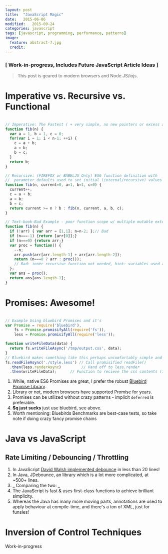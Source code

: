 ```yaml
---
layout: post
title:  "JavaScript Magic"
date:   2015-06-06
modified:   2015-09-24
categories: javascript
tags: [javascript, programming, performance, patterns]
image:
  feature: abstract-7.jpg
  credit:
---
```

### [ Work-in-progress, Includes Future JavaScript Article Ideas ]


> This post is geared to modern browsers and Node.JS/iojs.

# Imperative vs. Recursive vs. Functional

~~~javascript

// Imperative: The Fastest ( + very simple, no new pointers or excess allocs ):
function fib(n) {
  var a = 1, b = 1, c = 0;
  for(var i = 1; i < n-1; ++i) {
    c = a + b;
    a = b;
    b = c;
  }
  return b;
}

// Recursive: (FIREFOX or BABELJS Only) ES6 function definition with
//  parameter defaults used to set initial (internal/recursive) values
function fib(n, current=0, a=1, b=1, c=0) {
  current++;
  c = a + b;
  a = b;
  b = c;
  return current >= n ? b : fib(n, current, a, b, c);
}

// Text-book-Bad Example - poor function scope w/ multiple mutable external values
function fib(n) {
  if (!arr) { var arr = [1,1]; n=n-2; };// Bad
  if (n===-1) {return [arr[0]];}
  if (n===0) {return arr;}
  var proc = function() {
    --n;
    arr.push(arr[arr.length-1] + arr[arr.length-2]);
    return (n===0 ? arr : proc());
    // Bad: inner recursive function not needed, hint: variables used are from parent function scope
  };
  var ans = proc();
  return ans[ans.length-1];
}
~~~


# Promises: Awesome!


~~~js

// Example Using bluebird Promises and it's
var Promise = require('bluebird'),
    fs = Promise.promisifyAll(require('fs')),
    less = Promise.promisifyAll(require('less'));

function writeFileData(data) {
  return fs.writeFileAsync('/tmp/output.css', data);
}
// Bluebird makes something like this perhaps uncomfortably simple and succinct:
fs.readFileAsync('./style.less') // Call promisified readFile()
  .then(less.renderAsync)         // Hand off to less.render
  .then(writeFileData);      // Function to recieve the css contents (1st parameter)

~~~
1. While, native ES6 Promises are great, I prefer the robust [Bluebird Promise Library](https://github.com/petkaantonov/bluebird/blob/master/API.md).
1. Library or not, modern browsers have supported Promise for years.
1. Promises can be utilized without crazy patterns - implicit `deferred` is preferable.
1. __$q just sucks__ just use bluebird, see above.
1. Worth mentioning: Bluebirds Benchmarks are best-case tests, so take note if doing crazy fancy promise chains



# Java vs JavaScript

## Rate Limiting / Debouncing / Throttling

1. In JavaScript [David Walsh implemented debounce](http://davidwalsh.name/essential-javascript-functions) in less than 20 lines!
1. In Java, JDebounce, an library which is a lot more complicated, at ~500+ lines.
1. _ Comparing the two: _
  1. The JavaScript is fast & uses first-class functions to achieve brilliant simplicity.
  1. Whereas the Java has many more moving parts, annotations are used to apply behaviour at compile-time, and there's a ton of XML, just for funsies!


# Inversion of Control Techniques

Work-in-progress


[fuck_this]: https://res.cloudinary.com/ddd/image/upload/panda-rampage__tumblr_nq7srwTXqr1stn6klo1_500_gm2som.gif
